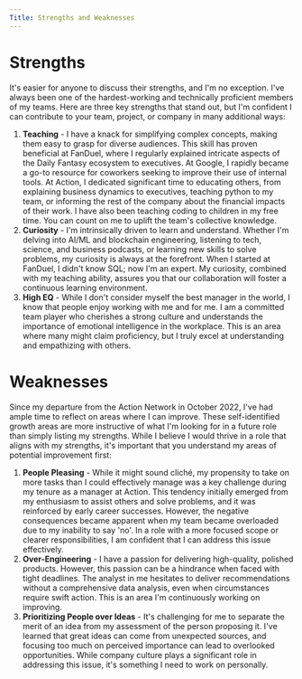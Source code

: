```yaml
---
Title: Strengths and Weaknesses
---
```



# Strengths


It's easier for anyone to discuss their strengths, and I'm no exception. I've always been one of the hardest-working and technically proficient members of my teams. Here are three key strengths that stand out, but I'm confident I can contribute to your team, project, or company in many additional ways:
1. **Teaching** - I have a knack for simplifying complex concepts, making them easy to grasp for diverse audiences. This skill has proven beneficial at FanDuel, where I regularly explained intricate aspects of the Daily Fantasy ecosystem to executives. At Google, I rapidly became a go-to resource for coworkers seeking to improve their use of internal tools. At Action, I dedicated significant time to educating others, from explaining business dynamics to executives, teaching python to my team, or informing the rest of the company about the financial impacts of their work. I have also been teaching coding to children in my free time. You can count on me to uplift the team's collective knowledge.
2. **Curiosity** - I'm intrinsically driven to learn and understand. Whether I'm delving into AI/ML and blockchain engineering, listening to tech, science, and business podcasts, or learning new skills to solve problems, my curiosity is always at the forefront. When I started at FanDuel, I didn't know SQL; now I'm an expert. My curiosity, combined with my teaching ability, assures you that our collaboration will foster a continuous learning environment.
3. **High EQ** - While I don't consider myself the best manager in the world, I know that people enjoy working with me and for me. I am a committed team player who cherishes a strong culture and understands the importance of emotional intelligence in the workplace. This is an area where many might claim proficiency, but I truly excel at understanding and empathizing with others.


# Weaknesses


Since my departure from the Action Network in October 2022, I've had ample time to reflect on areas where I can improve. These self-identified growth areas are more instructive of what I'm looking for in a future role than simply listing my strengths. While I believe I would thrive in a role that aligns with my strengths, it's important that you understand my areas of potential improvement first:
1. **People Pleasing** - While it might sound cliché, my propensity to take on more tasks than I could effectively manage was a key challenge during my tenure as a manager at Action. This tendency initially emerged from my enthusiasm to assist others and solve problems, and it was reinforced by early career successes. However, the negative consequences became apparent when my team became overloaded due to my inability to say 'no'. In a role with a more focused scope or clearer responsibilities, I am confident that I can address this issue effectively.
2. **Over-Engineering** - I have a passion for delivering high-quality, polished products. However, this passion can be a hindrance when faced with tight deadlines. The analyst in me hesitates to deliver recommendations without a comprehensive data analysis, even when circumstances require swift action. This is an area I'm continuously working on improving.
3. **Prioritizing People over Ideas** - It's challenging for me to separate the merit of an idea from my assessment of the person proposing it. I've learned that great ideas can come from unexpected sources, and focusing too much on perceived importance can lead to overlooked opportunities. While company culture plays a significant role in addressing this issue, it's something I need to work on personally.